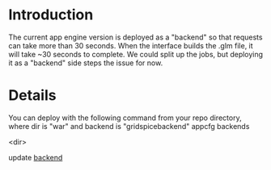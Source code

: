 # Introduction #
The current app engine version is deployed as a "backend" so that requests can take more than 30 seconds.  When the interface builds the .glm file, it will take ~30 seconds to complete.  We could split up the jobs, but deploying it as a "backend" side steps the issue for now.


# Details #
You can deploy with the following command from your repo directory, where dir is "war" and backend is "gridspicebackend"
appcfg backends 

&lt;dir&gt;

 update [backend](backend.md)